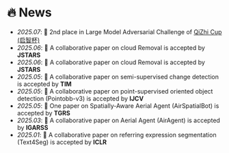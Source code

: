 # 🔥 News
- *2025.07*: 🎉 2nd place in Large Model Adversarial Challenge of <a href="https://baijiahao.baidu.com/s?id=1840411734732597337&wfr=spider&for=pc" target="_blank">QiZhi Cup (启智杯)</a>
- *2025.06*: 🎉 A collaborative paper on cloud Removal is accepted by <b>JSTARS</b>
- *2025.06*: 🎉 A collaborative paper on cloud Removal is accepted by <b>JSTARS</b>
- *2025.05*: 🎉 A collaborative paper on semi-supervised change detection is accepted by <b>TIM</b>
- *2025.05*: 🎉 A collaborative paper on point-supervised oriented object detection (Pointobb-v3) is accepted by <b>IJCV</b>
- *2025.05*: 🎉 One paper on Spatially-Aware Aerial Agent (AirSpatialBot) is accepted by <b>TGRS</b>
- *2025.03*: 🎉 A collaborative paper on Aerial Agent (AirAgent) is accepted by <b>IGARSS</b>
- *2025.01*: 🎉 A collaborative paper on referring expression segmentation (Text4Seg) is accepted by <b>ICLR</b>